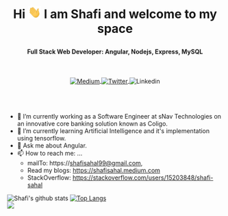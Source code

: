 # <p align="center">Hi <img src="https://raw.githubusercontent.com/ABSphreak/ABSphreak/master/gifs/Hi.gif" width="30px"> I am Shafi and welcome to my space</p>
<h4 align="center">Full Stack Web Developer: Angular, Nodejs, Express, MySQL</h4>

<br/>
<p align="center">

<a href="https://shafisahal.medium.com/" target="_blank">
  <img align="center" src="https://img.shields.io/badge/Medium-12100E?style=for-the-badge&logo=medium&logoColor=white" alt="Medium" />
</a> 
<a href="https://twitter.com/_shafisahal" target="_blank">
  <img align="center" src="https://img.shields.io/twitter/follow/_shafisahal?color=1DA1F2&label=Followers&logo=twitter&style=for-the-badge" alt="Twitter" />
</a
<a href="https://www.linkedin.com/in/mohammed-shafi-574149190/" target="_blank">
  <img align="center" src="https://img.shields.io/badge/-CONNECT-blue?style=for-the-badge&logo=Linkedin&link=https://www.linkedin.com/in/mohammed-shafi-574149190/" alt="Linkedin" />
</a>
<br/><br/> 
<br/><br/>
</p>

* 🔭 I’m currently working as a Software Engineer at sNav Technologies on an innovative core banking solution known as Coligo.
* 🌱 I’m currently learning Artificial Intelligence and it's implementation using tensorflow.
* 💬 Ask me about Angular.
* 📫 How to reach me: ... 
  * mailTo: https://shafisahal99@gmail.com, 
  * Read my blogs: https://shafisahal.medium.com 
  * StackOverflow: https://stackoverflow.com/users/15203848/shafi-sahal

![Shafi's github stats](https://github-readme-stats.vercel.app/api?username=shafi-sahal&count_private=true&show_icons=true&theme=tokyonight)
[![Top Langs](https://github-readme-stats.vercel.app/api/top-langs/?username=shafi-sahal&exclude_repo=PedCount&langs_count=20&hide=roff&private=true&layout=compact&theme=tokyonight)](https://github.com/anuraghazra/github-readme-stats)
<br/>
<a align="center" href="#"><img height="182px" width="auto" src="https://github-readme-streak-stats.herokuapp.com/?user=shafi-sahal&theme=dark&v=2"></a>
</p>


<!--
**shafi-sahal/shafi-sahal** is a ✨ _special_ ✨ repository because its `README.md` (this file) appears on your GitHub profile.

Here are some ideas to get you started:

- 🔭 I’m currently working on ...
- 🌱 I’m currently learning ...
- 👯 I’m looking to collaborate on ...
- 🤔 I’m looking for help with ...
- 💬 Ask me about ...
- 📫 How to reach me: ...
- 😄 Pronouns: ...
- ⚡ Fun fact: ...
-->
